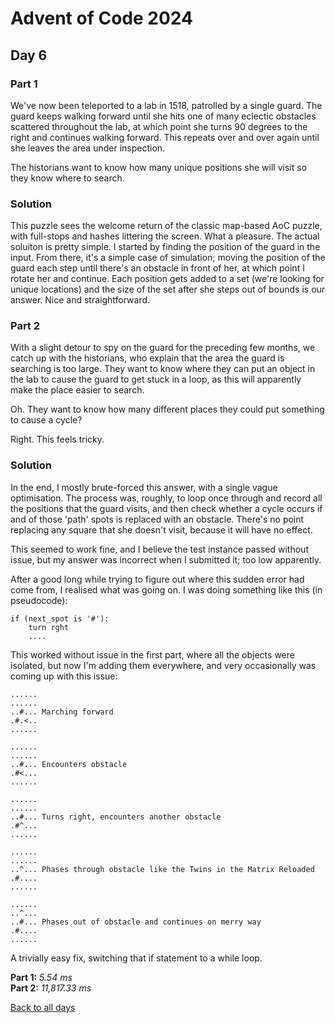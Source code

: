 # Advent of Code 2024
## Day 6
### Part 1
We've now been teleported to a lab in 1518, patrolled by a single guard. The guard keeps walking forward until she hits one of many eclectic obstacles scattered throughout the lab, at which point she turns 90 degrees to the right and continues walking forward. This repeats over and over again until she leaves the area under inspection.  

The historians want to know how many unique positions she will visit so they know where to search. 
### Solution
This puzzle sees the welcome return of the classic map-based AoC puzzle, with full-stops and hashes littering the screen. What a pleasure. The actual soluiton is pretty simple. I started by finding the position of the guard in the input. From there, it's a simple case of simulation; moving the position of the guard each step until there's an obstacle in front of her, at which point I rotate her and continue. Each position gets added to a set (we're looking for unique locations) and the size of the set after she steps out of bounds is our answer. Nice and straightforward.  
### Part 2
With a slight detour to spy on the guard for the preceding few months, we catch up with the historians, who explain that the area the guard is searching is too large. They want to know where they can put an object in the lab to cause the guard to get stuck in a loop, as this will apparently make the place easier to search.  

Oh. They want to know how many different places they could put something to cause a cycle?  

Right. This feels tricky.
### Solution
In the end, I mostly brute-forced this answer, with a single vague optimisation. The process was, roughly, to loop once through and record all the positions that the guard visits, and then check whether a cycle occurs if and of those 'path' spots is replaced with an obstacle. There's no point replacing any square that she doesn't visit, because it will have no effect.  

This seemed to work fine, and I believe the test instance passed without issue, but my answer was incorrect when I submitted it; too low apparently.  

After a good long while trying to figure out where this sudden error had come from, I realised what was going on. I was doing something like this (in pseudocode):
```
if (next_spot is '#'):
    turn rght
    ....
```
This worked without issue in the first part, where all the objects were isolated, but now I'm adding them everywhere, and very occasionally was coming up with this issue:
```
......
......
..#... Marching forward
.#.<..
......

......
......
..#... Encounters obstacle
.#<...
......

......
......
..#... Turns right, encounters another obstacle
.#^...
......

......
......
..^... Phases through obstacle like the Twins in the Matrix Reloaded
.#....
......

......
..^...
..#... Phases out of obstacle and continues on merry way
.#....
......
```
A trivially easy fix, switching that if statement to a while loop.

**Part 1:** *5.54 ms*  
**Part 2:** *11,817.33 ms*  

[Back to all days](/2024)